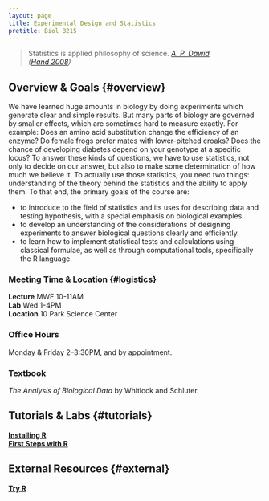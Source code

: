 ```yaml
---
layout: page
title: Experimental Design and Statistics
pretitle: Biol B215
---
```


<blockquote>Statistics is applied philosophy of science.
<cite><a href='http://www.statslab.cam.ac.uk/~apd/'>A. P. Dawid</a><br>(<a href="http://www.worldcat.org/title/statistics-a-very-short-introduction/oclc/216938494">Hand 2008</a>)</cite>
</blockquote>

## Overview & Goals {#overview}

We have learned huge amounts in biology by doing experiments which generate clear and simple results. But many parts of biology are governed by smaller effects, which are sometimes hard to measure exactly. For example: Does an amino acid substitution change the efficiency of an enzyme? Do female frogs prefer mates with lower-pitched croaks? Does the chance of developing diabetes depend on your genotype at a specific locus? To answer these kinds of questions, we have to use statistics, not only to decide on our answer, but also to make some determination of how much we believe it. To actually use those statistics, you need two things: understanding of the theory behind the statistics and the ability to apply them. To that end, the primary goals of the course are:

* to introduce to the field of statistics and its uses for describing data and testing hypothesis, with a special emphasis on biological examples.
* to develop an understanding of the considerations of designing experiments to answer biological questions clearly and efficiently.
* to learn how to implement statistical tests and calculations using classical formulae, as well as through computational tools, specifically the R language.


### Meeting Time & Location {#logistics}

**Lecture** MWF 10-11AM  
**Lab** Wed 1-4PM  
**Location** 10 Park Science Center

### Office Hours

Monday & Friday 2–3:30PM, and by appointment.

### Textbook

*The Analysis of Biological Data* by Whitlock and Schluter.

## Tutorials & Labs {#tutorials}

**[Installing R](install_orient.html)**  
**[First Steps with R](first_steps.html)**


## External Resources {#external}

**[Try R](http://tryr.codeschool.com)**

